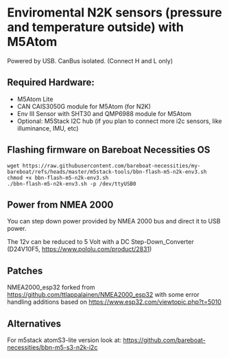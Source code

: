 # Enviromental N2K sensors (pressure and temperature outside) with M5Atom

Powered by USB. CanBus isolated. (Connect H and L only)

## Required Hardware:

- M5Atom Lite
- CAN CAIS3050G module for M5Atom (for N2K)
- Env III Sensor with SHT30 and QMP6988 module for M5Atom
- Optional: M5Stack I2C hub (if you plan to connect more i2c sensors, like illuminance, IMU, etc)

## Flashing firmware on Bareboat Necessities OS

````
wget https://raw.githubusercontent.com/bareboat-necessities/my-bareboat/refs/heads/master/m5stack-tools/bbn-flash-m5-n2k-env3.sh
chmod +x bbn-flash-m5-n2k-env3.sh
./bbn-flash-m5-n2k-env3.sh -p /dev/ttyUSB0
````

## Power from NMEA 2000

You can step down power provided by
NMEA 2000 bus and direct it to USB power. 

The 12v can be reduced to 5 Volt with a DC Step-Down_Converter (D24V10F5, https://www.pololu.com/product/2831)

## Patches

NMEA2000_esp32 forked from https://github.com/ttlappalainen/NMEA2000_esp32
with some error handling additions
based on https://www.esp32.com/viewtopic.php?t=5010

## Alternatives

For m5stack atomS3-lite version look at: https://github.com/bareboat-necessities/bbn-m5-s3-n2k-i2c
